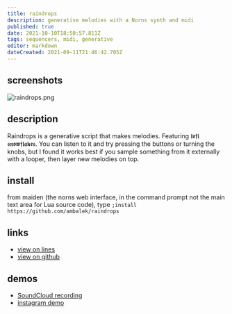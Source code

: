 ```yaml
---
title: raindrops
description: generative melodies with a Norns synth and midi
published: true
date: 2021-10-10T18:50:57.811Z
tags: sequencers, midi, generative
editor: markdown
dateCreated: 2021-09-11T21:46:42.705Z
---
```


## screenshots

![raindrops.png](/community/ambalek/raindrops.png)

## description

Raindrops is a generative script that makes melodies. Featuring 𝖑𝖔𝖋𝖎 𝖘𝖓𝖔𝖜𝖋𝖑𝖆𝖐𝖊𝖘. You can listen to it and try pressing the buttons or turning the knobs, but I found it works best if you sample something from it externally with a looper, then layer new melodies on top.


## install

from maiden (the norns web interface, in the command prompt not the main text area for Lua source code), type
`;install https://github.com/ambalek/raindrops`

## links

- [view on lines](https://llllllll.co/t/raindrops-simple-generative-synth-sequencer/)
- [view on github](https://github.com/ambalek/raindrops)

## demos

* [SoundCloud recording](https://soundcloud.com/ambalek/lofi-snowflakes)
* [instagram demo](https://www.instagram.com/p/CShWF_-gZ_B/?utm_source=ig_web_copy_link)